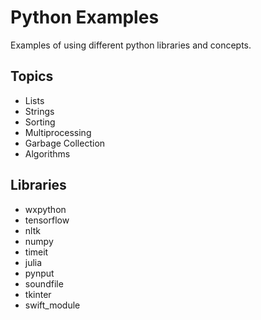 # Python Examples

Examples of using different python libraries and concepts.

## Topics

- Lists
- Strings
- Sorting
- Multiprocessing
- Garbage Collection
- Algorithms

## Libraries

- wxpython
- tensorflow
- nltk
- numpy
- timeit
- julia
- pynput
- soundfile
- tkinter
- swift_module
